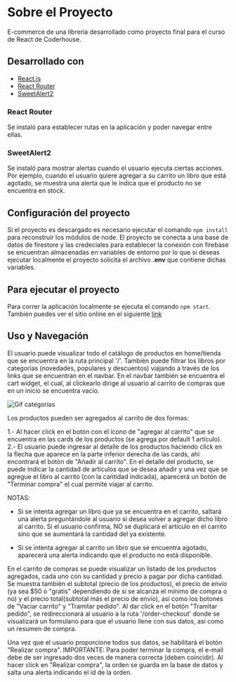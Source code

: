 # Sobre el Proyecto

E-commerce de una librería desarrollado como proyecto final para el curso de React de Coderhouse.

## Desarrollado con

- [React.js](https://reactjs.org/)
- [React Router](https://reactrouter.com/)
- [SweetAlert2](https://sweetalert2.github.io/#download)

### React Router

Se instaló para establecer rutas en la aplicación y poder navegar entre ellas.

### SweetAlert2

Se instaló para mostrar alertas cuando el usuario ejecuta ciertas acciones. Por ejemplo, cuando el usuario quiere agregar a su carrito un libro que está agotado, se muestra una alerta que le indica que el producto no se encuentra en stock.

## Configuración del proyecto

Si el proyecto es descargado es necesario ejecutar el comando `npm install` para reconstruir los módulos de node. El proyecto se conecta a una base de datos de firestore y las credeciales para establecer la conexión con firebase se encuentran almacenadas en variables de entorno por lo que si deseas ejecutar localmente el proyecto solicita el archivo **.env** que contiene dichas variables.

## Para ejecutar el proyecto

Para correr la aplicación localmente se ejecuta el comando `npm start`.
También puedes ver el sitio online en el siguiente [link](#)

## Uso y Navegación

El usuario puede visualizar todo el catálogo de productos en home/tienda que se encuentra en la ruta principal '/'. También puede filtrar los libros por categorías (novedades, populares y descuentos) viajando a través de los links que se encuentran en el navbar. En el navbar también se encuentra el cart widget, el cual, al clickearlo dirige al usuario al carrito de compras que en un inicio se encuentra vacío.

![Gif categorías](https://github.com/AleVizcarra/bookstore-vizcarra/blob/main/gifs/categorias.gif)

Los productos pueden ser agregados al carrito de dos formas:

1.- Al hacer click en el botón con el ícono de "agregar al carrito" que se encuentra en las cards de los productos (se agrega por default 1 artículo).
2.- El usuario puede ingresar al detalle de los productos haciendo click en la flecha que aparece en la parte inferior derecha de las cards, ahí encontrará el botón de "Añadir al carrito". En el detalle del producto, se puede indicar la cantidad de artículos que se desea añadir y una vez que se agregue el libro al carrito (con la cantidad indicada), aparecerá un botón de "Terminar compra" el cual permite viajar al carrito.

NOTAS:

- Si se intenta agregar un libro que ya se encuentra en el carrito, saltará una alerta preguntándole al usuario si desea volver a agregar dicho libro al carrito. Si el usuario confirma, NO se duplicará el artículo en el carrito sino que se aumentará la cantidad del ya existente.

- Si se intenta agregar al carrito un libro que se encuentra agotado, aparecerá una alerta indicando que el producto no está disponible.

En el carrito de compras se puede visualizar un listado de los productos agregados, cada uno con su cantidad y precio a pagar por dicha cantidad. Se muestra también el subtotal (precio de los productos), el precio de envío (ya sea $50 o "gratis" dependiendo de si se alcanza el mínimo de compra o no) y el precio total(subtotal más el precio de envío), así como los botones de "Vaciar carrito" y "Tramitar pedido". Al dar click en el botón "Tramitar pedido", se redireccionará al usuario a la ruta '/order-checkout' donde se visualizará un formulario para que el usuario llene con sus datos, así como un resumen de compra.

Una vez que el usuario proporcione todos sus datos, se habilitará el botón "Realizar compra". IMPORTANTE: Para poder terminar la compra, el e-mail debe de ser ingresado dos veces de manera correcta (deben coincidir). Al hacer click en "Realizar compra", la orden se guarda en la base de datos y salta una alerta indicando el id de la orden.
